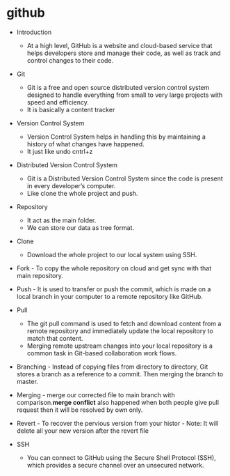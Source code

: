 # **github**
* Introduction
     - At a high level, GitHub is a website and cloud-based service that helps developers store and manage their code, as well as track and control changes to their code. 

* Git
     - Git is a free and open source distributed version control system designed to handle everything from small to very large projects with speed and efficiency.
     - It is basically a content tracker
     

* Version Control System
     - Version Control System helps in handling this by maintaining a history of what changes have happened.
     - It just like undo cntrl+z

* Distributed Version Control System
     - Git is a Distributed Version Control System since the code is present in every developer’s computer. 
     - Like clone the whole project and push.

* Repository
     - It act as the main folder.
     - We can store our data as tree format.
* Clone
    - Download the whole project to our local system using SSH.
* Fork
      - To copy the whole repository on cloud and get sync with that main repository.

* Push 
      -  It is used to transfer or push the commit, which is made on a local branch in your computer to a remote repository like GitHub. 
* Pull
     -  The git pull command is used to fetch and download content from a remote repository and immediately update the local repository to match that content. 
     - Merging remote upstream changes into your local repository is a common task in Git-based collaboration work flows. 
* Branching
      - Instead of copying files from directory to directory, Git stores a branch as a reference to a commit. Then merging the branch to master.
* Merging
      - merge our corrected file to main branch with comparison.**merge conflict** also happened when both people give pull request then it will be resolved by own only.
* Revert 
       - To recover the pervious version from your histor
       - Note: It will delete all your new version after the revert file
* SSH
   - You can connect to GitHub using the Secure Shell Protocol (SSH), which provides a secure channel over an unsecured network.
